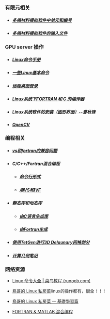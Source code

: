 ### 有限元相关

- ##### [多相材料模拟软件中单元和编号](FEM/多相材料模拟软件中单元和编号.md)

- ##### [多相材料模拟软件的输入文件](FEM/input_file.md)



### GPU server 操作

- ##### [Linux命令手册](GPU_server/Linux命令手册.md)

- ##### [一些Linux基本命令](GPU_server/Linux_command.md)

- ##### [远程桌面登录](GPU_server/vcn_logon_server.md)

- ##### [Linux系统下FORTRAN 和 C 的编译器](GPU_server/Fortran_C_compilers.md)

- ##### [Linux系统软件的安装（图形界面）--曹秋锋](GPU_server/Linux系统软件的安装（图形界面）.md)

- ##### [OpenCV](GPU_server/opencv.md)



### 编程相关

- ##### [vs和fortran的兼容问题](programing/vs_ivf_compatibility.md)

- ##### C/C++/Fortran混合编程

  - ##### 	 [命令行形式](programing/Mixed_FORTRAN_C_programing.md)

  - ##### 	[用VS和IVF](programing/Mixed_FORTRAN_C_programing(VS).md)

- ##### 静态库和动态库

  - ##### [由C语言生成库](programing/C_build_lib_dll.md)
  - ##### [由Fortran生成](programing/Fortran_build_library.md)


- ##### [使用TetGen进行3D Delaunary网格划分](programing/TetGen_3D_Delaunary_mesh.md)

- ##### [计算几何笔记](programing/计算几何笔记.md)




### 网络资源

- [Linux 命令大全 | 菜鸟教程 (runoob.com)](https://www.runoob.com/linux/linux-command-manual.html)

- [鳥哥的 Linux 私房菜](http://linux.vbird.org/)linux的操作都有，很全！！！

- [鳥哥的 Linux 私房菜 -- 基礎學習篇](http://linux.vbird.org/linux_basic/)

- [FORTRAN & MATLAB 混合编程](https://www.cnblogs.com/momoko/p/6148013.html)

